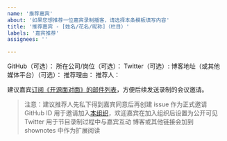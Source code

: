 ```yaml
---
name: '推荐嘉宾'
about: '如果您想推荐一位嘉宾录制播客，请选择本条模板填写内容'
title: '推荐嘉宾 - [姓名/花名/昵称]（栏目）'
labels: '嘉宾推荐'
assignees: ''

---
```


<!-- 
关于标题的说明：
1. 推荐格式为"推荐嘉宾 - " + 推荐人的姓名/花名/昵称 + "（栏目）"，栏目可省略；
例如： "推荐嘉宾 - 张三（个人成长系列）"、"推荐嘉宾 - 李四"。

2. 目前已有栏目：
- 个人成长系列
- 开源岗位系列
- 番外篇
最新栏目设置请移步 https://github.com/opensource-f2f/episode#episode 查看。
 -->

GitHub（可选）：
所在公司/岗位（可选）：
Twitter（可选）:
博客地址（或其他媒体平台）（可选）：
推荐理由：
推荐人：

建议嘉宾[订阅《开源面对面》的邮件列表](mailto:jenkinsci-users+subscribe@googlegroups.com)，方便后续发送录制的会议邀请。

> 注意：建议推荐人先私下得到嘉宾同意后再创建 issue 作为正式邀请
> GitHub ID 用于邀请加入[本组织](https://github.com/opensource-f2f)，欢迎嘉宾在加入组织后设置为公开可见
> Twitter 用于节目录制过程中与嘉宾互动
> 博客或其他链接会加到 shownotes 中作为扩展阅读
